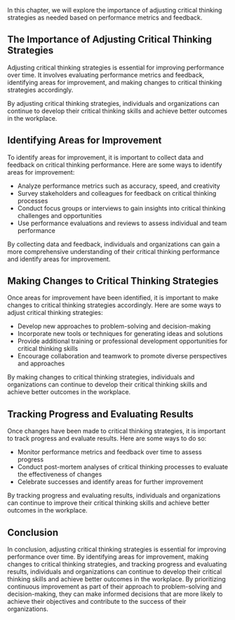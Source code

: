 
In this chapter, we will explore the importance of adjusting critical thinking strategies as needed based on performance metrics and feedback.

The Importance of Adjusting Critical Thinking Strategies
--------------------------------------------------------

Adjusting critical thinking strategies is essential for improving performance over time. It involves evaluating performance metrics and feedback, identifying areas for improvement, and making changes to critical thinking strategies accordingly.

By adjusting critical thinking strategies, individuals and organizations can continue to develop their critical thinking skills and achieve better outcomes in the workplace.

Identifying Areas for Improvement
---------------------------------

To identify areas for improvement, it is important to collect data and feedback on critical thinking performance. Here are some ways to identify areas for improvement:

* Analyze performance metrics such as accuracy, speed, and creativity
* Survey stakeholders and colleagues for feedback on critical thinking processes
* Conduct focus groups or interviews to gain insights into critical thinking challenges and opportunities
* Use performance evaluations and reviews to assess individual and team performance

By collecting data and feedback, individuals and organizations can gain a more comprehensive understanding of their critical thinking performance and identify areas for improvement.

Making Changes to Critical Thinking Strategies
----------------------------------------------

Once areas for improvement have been identified, it is important to make changes to critical thinking strategies accordingly. Here are some ways to adjust critical thinking strategies:

* Develop new approaches to problem-solving and decision-making
* Incorporate new tools or techniques for generating ideas and solutions
* Provide additional training or professional development opportunities for critical thinking skills
* Encourage collaboration and teamwork to promote diverse perspectives and approaches

By making changes to critical thinking strategies, individuals and organizations can continue to develop their critical thinking skills and achieve better outcomes in the workplace.

Tracking Progress and Evaluating Results
----------------------------------------

Once changes have been made to critical thinking strategies, it is important to track progress and evaluate results. Here are some ways to do so:

* Monitor performance metrics and feedback over time to assess progress
* Conduct post-mortem analyses of critical thinking processes to evaluate the effectiveness of changes
* Celebrate successes and identify areas for further improvement

By tracking progress and evaluating results, individuals and organizations can continue to improve their critical thinking skills and achieve better outcomes in the workplace.

Conclusion
----------

In conclusion, adjusting critical thinking strategies is essential for improving performance over time. By identifying areas for improvement, making changes to critical thinking strategies, and tracking progress and evaluating results, individuals and organizations can continue to develop their critical thinking skills and achieve better outcomes in the workplace. By prioritizing continuous improvement as part of their approach to problem-solving and decision-making, they can make informed decisions that are more likely to achieve their objectives and contribute to the success of their organizations.

